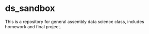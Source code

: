 # ds_sandbox
This is a repository for general assembly data science class, includes homework and final project. 
